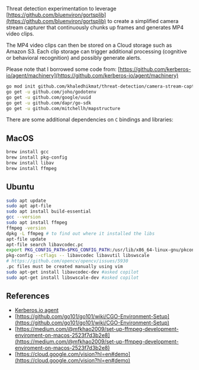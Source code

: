 Threat detection experimentation to leverage [https://github.com/bluenviron/gortsplib](https://github.com/bluenviron/gortsplib) to create a simplified camera stream capturer that continuously chunks up frames and generates MP4 video clips.

The MP4 video clips can then be stored on a Cloud storage such as Amazon S3. Each clip storage can trigger additional processing (cognitive or behavioral recognition) and possibly generate alerts.

Please note that I borrowed some code from: [https://github.com/kerberos-io/agent/machinery](https://github.com/kerberos-io/agent/machinery)

```bash
go mod init github.com/khaledhikmat/threat-detection/camera-stream-capturer
go get -u github.com/joho/godotenv
go get -u github.com/google/uuid
go get -u github.com/dapr/go-sdk
go get -u github.com/mitchellh/mapstructure

```

There are some additional dependencies on `C` bindings and libraries:

## MacOS

```bash
brew install gcc
brew install pkg-config
brew install libav
brew install ffmpeg
```

## Ubuntu

```bash
sudo apt update
sudo apt apt-file
sudo apt install build-essential
gcc --version
sudo apt install ffmpeg
ffmpeg -version
dpkg -L ffmpeg # to find out where it installed the libs
apt-file update
apt-file search libavcodec.pc
export PKG_CONFIG_PATH=$PKG_CONFIG_PATH:/usr/lib/x86_64-linux-gnu/pkconfig
pkg-config --cflags -- libavcodec libavutil libswscale
# https://github.com/opencv/opencv/issues/5930
.pc files must be created manually using vim
sudo apt-get install libavcodec-dev #asked copilot
sudo apt-get install libswscale-dev #asked copilot
```

## References

- [Kerberos.io agent](https://github.com/kerberos-io/agent)
- [https://github.com/go101/go101/wiki/CGO-Environment-Setup](https://github.com/go101/go101/wiki/CGO-Environment-Setup)
- [https://medium.com/@mfkhao2009/set-up-ffmpeg-development-enviroment-on-macos-2523f7d3b2e8](https://medium.com/@mfkhao2009/set-up-ffmpeg-development-enviroment-on-macos-2523f7d3b2e8)
- [https://cloud.google.com/vision?hl=en#demo](https://cloud.google.com/vision?hl=en#demo)
